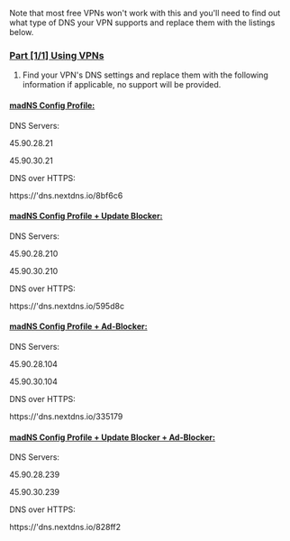 Note that most free VPNs won't work with this and you'll need to find out what type of DNS your VPN supports and replace them with the listings below.

### [Part [1/1] Using VPNs](whysoooofurious.netlify.app)
1. Find your VPN's DNS settings and replace them with the following information if applicable, no support will be provided.

#### [madNS Config Profile:](whysoooofurious.netlify.app)
DNS Servers:

45.90.28.21

45.90.30.21

DNS over HTTPS:

https://'dns.nextdns.io/8bf6c6

#### [madNS Config Profile + Update Blocker:](whysoooofurious.netlify.app)
DNS Servers:

45.90.28.210

45.90.30.210

DNS over HTTPS:

https://'dns.nextdns.io/595d8c

#### [madNS Config Profile + Ad-Blocker:](whysoooofurious.netlify.app)
DNS Servers:

45.90.28.104

45.90.30.104

DNS over HTTPS:

https://'dns.nextdns.io/335179

#### [madNS Config Profile + Update Blocker + Ad-Blocker:](whysoooofurious.netlify.app)
DNS Servers:

45.90.28.239

45.90.30.239

DNS over HTTPS:

https://'dns.nextdns.io/828ff2
